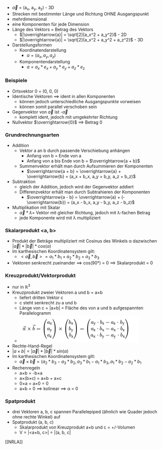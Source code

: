 + $\overrightarrow{a}$ = (a<sub>x</sub>, a<sub>y</sub>, a<sub>z</sub>) - 3D
+ Strecken mit bestimmter Länge und Richtung OHNE Ausgangspunkt
+ mehrdimensional
+ eine Komponenten für jede Dimension
+ Länge des Vektors = Betrag des Vektors
	+ $|\overrightarrow{a}| = \sqrt[2]{a_x^2 + a_y^2}$ - 2D
	+ $|\overrightarrow{a}| = \sqrt[2]{a_x^2 + a_y^2 + a_z^2}$ - 3D
+ Darstellungsformen
	+ Koordinatendarstellung
		+ $a = (a_x, a_y, a_z)$
	+ Komponentendarstellung
		+ $a = a_x*e_x + a_y*e_y + a_z*e_z$

### Beispiele
+ Ortsvektor 0 = (0, 0, 0)
+ Identische Vektoren ==> ident in allen Komponenten
	+ können jedoch unterschiedliche Ausgangspunkte vorweisen
	+ können somit parallel verschoben sein
+ Gegenvektor von $\overrightarrow{a}$ ist -$\overrightarrow{a}$
	+ komplett ident, jedoch mit umgekehrter Richtung
+ Nullvektor  $\overrightarrow{0}$ ==> Betrag 0

### Grundrechnungsarten
+ Addition
	+ Vektor a an b durch passende Verschiebung anhängen
		+ Anfang von b = Ende von a
		+ Anfang von a bis Ende von b =  $\overrightarrow{a + b}$
	+ Summenvektor erhält man durch Aufsummieren der Komponenten
		+ $\overrightarrow{a + b} = \overrightarrow{a} + \overrightarrow{b} = (a_x + b_x, a_y + b_y, a_z + b_z)$ 
+ Subtraktion
	+ gleich der Addition, jedoch wird der Gegenvektor addiert
	+ Differenzvektor  erhält man durch Subtrahieren der Komponenten
		+ $\overrightarrow{a - b} = \overrightarrow{a} + (- \overrightarrow{b}) = (a_x - b_x, a_y - b_y, a_z - b_z)$
+ Multiplikation mit Skalar
	+  $\overrightarrow{a} * λ =$ Vektor mit gleicher Richtung, jedoch mit λ-fachen Betrag
	+  jede Komponente wird mit λ multipliziert
  
### Skalarprodukt <a, b>
+  Produkt der Beträge multipliziert mit Cosinus des Winkels α dazwischen $|\overrightarrow{a}| * |\overrightarrow{b}| * cos(α)$
+  Im karthesischen Koordinatensystem gilt:
	+  $<\overrightarrow{a}, \overrightarrow{b}> = a_1 * b_1 + a_2 * b_2 + a_3 * b_3$
+  Vektoren senkrecht zueinander ==> cos(90°) = 0 ==> Skalarprodukt = 0
### Kreuzprodukt/Vektorprodukt
+  nur in $ℝ^3$
+  Kreuzprodukt zweier Vektoren a und b = a×b
	+  liefert dritten Vektor c
	+  c steht senkrecht zu a und b
	+  Länge von c = |a×b| = Fläche des von a und b aufgespannten Parallelogramm
	+  ![](Pasted%20image%2020211109131952.png)
+  Rechte-Hand-Regel
+ $|a×b| = |\overrightarrow{a}| * |\overrightarrow{b}| * sin(α)$
+  Im karthesischen Koordinatensystem gilt:
	+  $\overrightarrow{a} × \overrightarrow{b} = (a_2 * b_3 - a_3 * b_2, a_3 * b_1 - a_1 * b_3, a_1 * b_2 - a_2 * b_1$
+ Rechenregeln
	+ a×b = -b×a
	+ a×(b×c) = a×b + a×c
	+ 0×a = a×0 = 0
	+ a×b = 0 ==> kolinear ==> α = 0

### Spatprodukt
+  drei Vektoren a, b, c spannen Parallelepiped (ähnlich wie Quader jedoch ohne rechte Winkel) auf
+  Spatprodukt (a, b, c)
	+  Skalarprodukt von Kreuzprodukt a×b und c = +/-Volumen
	+ V = |<a×b, c>| = |(a, b, c|

[[NRLA]]